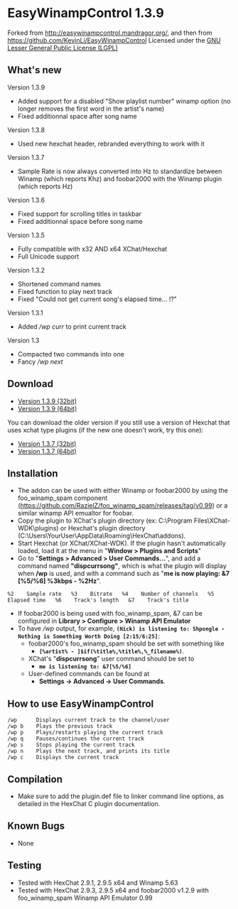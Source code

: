 EasyWinampControl 1.3.9
=======================

Forked from <http://easywinampcontrol.mandragor.org/>, and then from <https://github.com/KevinLi/EasyWinampControl>
Licensed under the [GNU Lesser General Public License (LGPL)](http://www.gnu.org/licenses/lgpl.html)

What's new
----------
Version 1.3.9

* Added support for a disabled "Show playlist number" winamp option (no longer removes the first word in the artist's name)
* Fixed additionnal space after song name

Version 1.3.8

* Used new hexchat header, rebranded everything to work with it

Version 1.3.7

* Sample Rate is now always converted into Hz to standardize between Winamp (which reports Khz) and foobar2000 with the Winamp plugin (which reports Hz) 

Version 1.3.6

* Fixed support for scrolling titles in taskbar
* Fixed additionnal space before song name

Version 1.3.5

* Fully compatible with x32 AND x64 XChat/Hexchat
* Full Unicode support

Version 1.3.2

* Shortened command names
* Fixed function to play next track
* Fixed "Could not get current song's elapsed time... !?"

Version 1.3.1

* Added */wp curr* to print current track

Version 1.3

* Compacted two commands into one
* Fancy */wp next*

Download
--------

* [Version 1.3.9 (32bit)](http://dl.hexchat.net/addons/hexchat_winampctrl_x86.dll)  
* [Version 1.3.9 (64bit)](http://dl.hexchat.net/addons/hexchat_winampctrl_x64.dll)  

You can download the older version if you still use a version of Hexchat that uses xchat type plugins (if the new one doesn't work, try this one):
* [Version 1.3.7 (32bit)](https://github.com/downloads/hexchat/hexchat-addons/winampctrl_x32.dll)  
* [Version 1.3.7 (64bit)](https://github.com/downloads/hexchat/hexchat-addons/winampctrl_x64.dll)  

Installation
------------
* The addon can be used with either Winamp or foobar2000 by using the foo_winamp_spam component (https://github.com/RazielZ/foo_winamp_spam/releases/tag/v0.99) or a similar winamp API emualtor for foobar.
* Copy the plugin to XChat's plugin directory (ex: C:\Program Files\XChat-WDK\plugins\) or Hexchat's plugin directory (C:\Users\YourUser\AppData\Roaming\HexChat\addons).
* Start Hexchat (or XChat/XChat-WDK). If the plugin hasn't automatically loaded, load it at the menu in "**Window > Plugins and Scripts**"
* Go to "**Settings > Advanced > User Commands...**", and add a command named **"dispcurrsong"**, which is what the plugin will display when **/wp** is used, and with a command such as "**me is now playing: &7 [%5/%6] %3kbps - %2Hz**".

`
%2    Sample rate  
%3    Bitrate  
%4    Number of channels  
%5    Elapsed time  
%6    Track's length  
&7    Track's title
`

* If foobar2000 is being used with foo_winamp_spam, &7 can be configured in **Library > Configure > Winamp API Emulator**
* To have */wp* output, for example, **`(Nick) is listening to: Shpongle - Nothing is Something Worth Doing [2:15/6:25]`**:
  * foobar2000's foo\_winamp_spam should be set with something like
     * **`[%artist% - ]$if(%title%,%title%,%_filename%)`**.
  * XChat's "**dispcurrsong**" user command should be set to
     * **`me is listening to: &7[%5/%6]`**
  * User-defined commands can be found at
     * **Settings -> Advanced -> User Commands**.

How to use EasyWinampControl
----------------------------
    /wp      Displays current track to the channel/user  
    /wp b    Plays the previous track  
    /wp p    Plays/restarts playing the current track  
    /wp q    Pauses/continues the current track  
    /wp s    Stops playing the current track  
    /wp n    Plays the next track, and prints its title  
    /wp c    Displays the current track

Compilation
-----------
* Make sure to add the plugin.def file to linker command line options, as detailed in the HexChat C plugin documentation.

Known Bugs
----------
* None

Testing
-------
* Tested with HexChat 2.9.1, 2.9.5 x64 and Winamp 5.63
* Tested with HexChat 2.9.3, 2.9.5 x64 and foobar2000 v1.2.9 with foo_winamp_spam Winamp API Emulator 0.99
